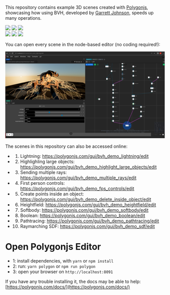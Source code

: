 This repository contains example 3D scenes created with [Polygonjs](https://polygonjs.com), showcasing how using BVH, developed by [Garrett Johnson](https://github.com/gkjohnson), speeds up many operations.

<div style="display:flex; gap: 0.25rem;">
  <a href="https://github.com/polygonjs/plugin-mapbox" target="_blank"><img src="https://github.com/polygonjs/bvh_demos/blob/main/public/polygonjs/screenshots/scenes/bvh_demo_lightning/poster.png?raw=true" /></a>
  <a href="https://github.com/polygonjs/plugin-occlusion" target="_blank"><img src="https://github.com/polygonjs/bvh_demos/blob/main/public/polygonjs/screenshots/scenes/bvh_demo_fps_controls/poster.png?raw=true" /></a>
  <a href="https://github.com/polygonjs/plugin-occlusion" target="_blank"><img src="https://github.com/polygonjs/bvh_demos/blob/main/public/polygonjs/screenshots/scenes/bvh_demo_multiple_rays/poster.png?raw=true" /></a>
</div>
<div style="display:flex; gap: 0.25rem;">
  <a href="https://github.com/polygonjs/plugin-mapbox" target="_blank"><img src="https://github.com/polygonjs/bvh_demos/blob/main/public/polygonjs/screenshots/scenes/bvh_demo_sdf/poster.png?raw=true" /></a>
  <a href="https://github.com/polygonjs/plugin-occlusion" target="_blank"><img src="https://github.com/polygonjs/bvh_demos/blob/main/public/polygonjs/screenshots/scenes/bvh_demo_softbody/poster.png?raw=true" /></a>
  <a href="https://github.com/polygonjs/plugin-occlusion" target="_blank"><img src="https://github.com/polygonjs/bvh_demos/blob/main/public/polygonjs/screenshots/scenes/bvh_demo_delete_inside_object/poster.png?raw=true" /></a>
</div>

You can open every scene in the node-based editor (no coding required!):

<div>
  <a href="https://github.com/polygonjs/plugin-mapbox" target="_blank"><img src="https://github.com/polygonjs/bvh_demos/blob/main/public/images/editor.jpg?raw=true" /></a>
</div>



The scenes in this repository can also be accessed online:

- 1. Lightning: https://polygonjs.com/gui/bvh_demo_lightning/edit
- 2. Highlighling large objects: https://polygonjs.com/gui/bvh_demo_highlight_large_objects/edit
- 3. Sending multiple rays: https://polygonjs.com/gui/bvh_demo_multiple_rays/edit
- 4. First person controls: https://polygonjs.com/gui/bvh_demo_fps_controls/edit
- 5. Create points inside an object: https://polygonjs.com/gui/bvh_demo_delete_inside_object/edit
- 6. Heightfield: https://polygonjs.com/gui/bvh_demo_heightfield/edit
- 7. Softbody: https://polygonjs.com/gui/bvh_demo_softbody/edit
- 8. Boolean: https://polygonjs.com/gui/bvh_demo_boolean/edit
- 9. Pathtracing: https://polygonjs.com/gui/bvh_demo_pathtracing/edit
- 10. Raymarching SDF: https://polygonjs.com/gui/bvh_demo_sdf/edit


# Open Polygonjs Editor

-   1: install dependencies, with `yarn` or `npm install`
-   2: run: `yarn polygon` or `npm run polygon`
-   3: open your browser on `http://localhost:8091`

If you have any trouble installing it, the docs may be able to help: [https://polygonjs.com/docs/](https://polygonjs.com/docs/)
